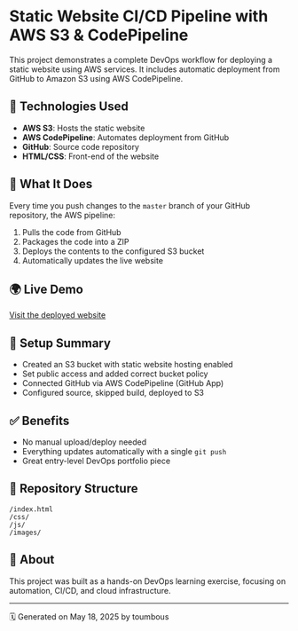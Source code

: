 # Static Website CI/CD Pipeline with AWS S3 & CodePipeline

This project demonstrates a complete DevOps workflow for deploying a static website using AWS services.
It includes automatic deployment from GitHub to Amazon S3 using AWS CodePipeline.

## 🔧 Technologies Used
- **AWS S3**: Hosts the static website
- **AWS CodePipeline**: Automates deployment from GitHub
- **GitHub**: Source code repository
- **HTML/CSS**: Front-end of the website

## 🚀 What It Does
Every time you push changes to the `master` branch of your GitHub repository, the AWS pipeline:
1. Pulls the code from GitHub
2. Packages the code into a ZIP
3. Deploys the contents to the configured S3 bucket
4. Automatically updates the live website

## 🌍 Live Demo
[Visit the deployed website](http://your-s3-static-site-url-here)

## 📝 Setup Summary
- Created an S3 bucket with static website hosting enabled
- Set public access and added correct bucket policy
- Connected GitHub via AWS CodePipeline (GitHub App)
- Configured source, skipped build, deployed to S3

## ✅ Benefits
- No manual upload/deploy needed
- Everything updates automatically with a single `git push`
- Great entry-level DevOps portfolio piece

## 📁 Repository Structure
```
/index.html
/css/
/js/
/images/
```

## 🧠 About
This project was built as a hands-on DevOps learning exercise, focusing on automation, CI/CD, and cloud infrastructure.

---
🗓️ Generated on May 18, 2025 by toumbous
